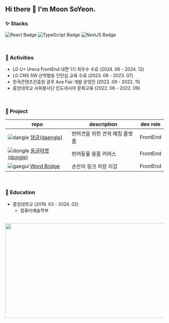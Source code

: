 ## Hi there 👋 I'm Moon SoYeon.

### ✨ Stacks
![React Badge](https://img.shields.io/badge/React-61DAFB?style=flat-square&logo=React&logoColor=black)
![TypeScript Badge](https://img.shields.io/badge/Typescript-235A97?style=flat-square&logo=Typescript&logoColor=white)
![NextJS Badge](https://img.shields.io/badge/Next.js-000000?style=flat-square&logo=Next.js&logoColor=white)

<br>

### 🌱 Activities
- LG U+ Ureca FrontEnd 대면 1기 최우수 수료 (2024. 06 - 2024. 12)
- LG CNS SW 산학협동 인턴십 교육 수료 (2023. 06 - 2023. 07)
- 한국콘텐츠진흥원 광주 Ace Fair 개발 운영진 (2022. 09 - 2022. 11)
- 중앙대학교 사회봉사단 인도네시아 문화교류 (2022. 06 - 2022. 09)

<br>

### 👯 Project
| repo | description | dev role |
|-|-|-|
| ![dangle](https://github.com/user-attachments/assets/b36bcc8e-23a4-4b5f-9d95-e8f05b07c05f) [댕글(daengle)](https://github.com/DDog-org/daengle-client) | 반려견을 위한 견적 매칭 플랫폼 | FrontEnd | 
| ![dongle](https://github.com/user-attachments/assets/750451ec-c57d-48d9-9db7-cdaf26442b14) [동글마켓(dongle)](https://github.com/Dongle-market/Dongle-FE) | 반려동물 용품 커머스 | FrontEnd |
| ![gaegul](https://github.com/user-attachments/assets/9389757b-1043-45a8-b93b-a623e707fc44)  [Word Bridge](https://github.com/MOONProd/word-matching-game-front) | 손안의 링크 저장 지갑 | FrontEnd |

<br>

### 🌈 Education
- 중앙대학교 (2019. 03 - 2024. 02)
  - 컴퓨터예술학부
 
<br>

<a href="https://www.gitanimals.org/en_US?utm_medium=image&utm_source=MOONProd&utm_content=farm">
<img
  src="https://render.gitanimals.org/farms/MOONProd"
  width="600"
  height="300"
/>
</a>

<!--
**MOONProd/MOONProd** is a ✨ _special_ ✨ repository because its `README.md` (this file) appears on your GitHub profile.

Here are some ideas to get you started:

- 🔭 I’m currently working on ...
- 🌱 I’m currently learning ...
- 👯 I’m looking to collaborate on ...
- 🤔 I’m looking for help with ...
- 💬 Ask me about ...
- 📫 How to reach me: ...
- 😄 Pronouns: ...
- ⚡ Fun fact: ... 
-->



<!--
| <a href="https://github.com/MOONProd/github-readme-stats"><img align="center" src="https://github-readme-stats.vercel.app/api?username=MOONProd&show_icons=true&theme=shadow_blue&count_private=true&hide_border=true" alt="MOON's github stats" /></a> | <a href="https://github.com/MOONProd/github-readme-stats"><img align="center" src="https://github-readme-stats.vercel.app/api/top-langs/?username=MOONProd&theme=shadow_blue&layout=compact&hide_border=true" alt="MOON's github stats"/></a> |
| ------------- | ------------- |
-->




